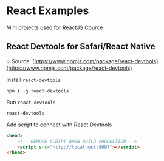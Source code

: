 # React Examples

Mini projects used for ReactJS Cource

## React Devtools for Safari/React Native

💡 Source: [https://www.npmjs.com/package/react-devtools](https://www.npmjs.com/package/react-devtools)

Install `react-devtools`

```
npm i -g react-devtools
```

Run `react-devtools`

```
react-devtools
```

Add script to connect with React Devtools

```html
<head>
    <!-- REMOVE SCRIPT WHEN BUILD PRODUCTION -->
    <script src="http://localhost:8097"></script>
</head>
```
